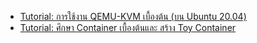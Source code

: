 <ul>
<li><a href="https://github.com/kasidit/runQemu/wiki">Tutorial: การใช้งาน QEMU-KVM เบื้องต้น (บน Ubuntu 20.04)</a>
<li><a href="https://github.com/kasidit/container-study/wiki">Tutorial: ศึกษา Container เบื้องต้นและ สร้าง Toy Container</a>
</ul>

